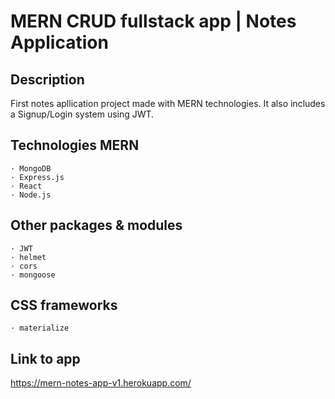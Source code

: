 # MERN CRUD fullstack app | Notes Application #

## Description ##
First notes apllication project made with MERN technologies. 
It also includes a Signup/Login system using JWT.

## Technologies MERN ## 
	· MongoDB
	· Express.js
	· React
	· Node.js 
	
## Other packages & modules ##
	· JWT
	· helmet
	· cors
	· mongoose

## CSS frameworks ##
	· materialize

## Link to app ##
https://mern-notes-app-v1.herokuapp.com/
